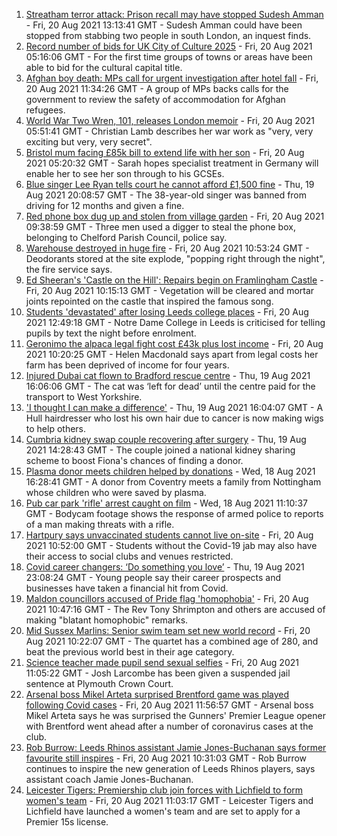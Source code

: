 1. [Streatham terror attack: Prison recall may have stopped Sudesh Amman](https://www.bbc.co.uk/news/uk-england-london-58281243) - Fri, 20 Aug 2021 13:13:41 GMT - Sudesh Amman could have been stopped from stabbing two people in south London, an inquest finds.
2. [Record number of bids for UK City of Culture 2025](https://www.bbc.co.uk/news/uk-england-58272630) - Fri, 20 Aug 2021 05:16:06 GMT - For the first time groups of towns or areas have been able to bid for the cultural capital title.
3. [Afghan boy death: MPs call for urgent investigation after hotel fall](https://www.bbc.co.uk/news/uk-england-south-yorkshire-58280360) - Fri, 20 Aug 2021 11:34:26 GMT - A group of MPs backs calls for the government to review the safety of accommodation for Afghan refugees.
4. [World War Two Wren, 101, releases London memoir](https://www.bbc.co.uk/news/uk-england-london-58271337) - Fri, 20 Aug 2021 05:51:41 GMT - Christian Lamb describes her war work as "very, very exciting but very, very secret".
5. [Bristol mum facing £85k bill to extend life with her son](https://www.bbc.co.uk/news/uk-england-bristol-58017220) - Fri, 20 Aug 2021 05:20:32 GMT - Sarah hopes specialist treatment in Germany will enable her to see her son through to his GCSEs.
6. [Blue singer Lee Ryan tells court he cannot afford £1,500 fine](https://www.bbc.co.uk/news/uk-england-cambridgeshire-58274941) - Thu, 19 Aug 2021 20:08:57 GMT - The 38-year-old singer was banned from driving for 12 months and given a fine.
7. [Red phone box dug up and stolen from village garden](https://www.bbc.co.uk/news/uk-england-manchester-58280733) - Fri, 20 Aug 2021 09:38:59 GMT - Three men used a digger to steal the phone box, belonging to Chelford Parish Council, police say.
8. [Warehouse destroyed in huge fire](https://www.bbc.co.uk/news/uk-england-coventry-warwickshire-58279006) - Fri, 20 Aug 2021 10:53:24 GMT - Deodorants stored at the site explode, "popping right through the night", the fire service says.
9. [Ed Sheeran's 'Castle on the Hill': Repairs begin on Framlingham Castle](https://www.bbc.co.uk/news/uk-england-suffolk-58271839) - Fri, 20 Aug 2021 10:15:13 GMT - Vegetation will be cleared and mortar joints repointed on the castle that inspired the famous song.
10. [Students 'devastated' after losing Leeds college places](https://www.bbc.co.uk/news/uk-england-leeds-58281151) - Fri, 20 Aug 2021 12:49:18 GMT - Notre Dame College in Leeds is criticised for telling pupils by text the night before enrolment.
11. [Geronimo the alpaca legal fight cost £43k plus lost income](https://www.bbc.co.uk/news/uk-england-bristol-58274260) - Fri, 20 Aug 2021 10:20:25 GMT - Helen Macdonald says apart from legal costs her farm has been deprived of income for four years.
12. [Injured Dubai cat flown to Bradford rescue centre](https://www.bbc.co.uk/news/uk-england-leeds-58273901) - Thu, 19 Aug 2021 16:06:06 GMT - The cat was ‘left for dead’ until the centre paid for the transport to West Yorkshire.
13. ['I thought I can make a difference'](https://www.bbc.co.uk/news/uk-england-humber-58274021) - Thu, 19 Aug 2021 16:04:07 GMT - A Hull hairdresser who lost his own hair due to cancer is now making wigs to help others.
14. [Cumbria kidney swap couple recovering after surgery](https://www.bbc.co.uk/news/uk-england-cumbria-58272857) - Thu, 19 Aug 2021 14:28:43 GMT - The couple joined a national kidney sharing scheme to boost Fiona's chances of finding a donor.
15. [Plasma donor meets children helped by donations](https://www.bbc.co.uk/news/uk-england-coventry-warwickshire-58261942) - Wed, 18 Aug 2021 16:28:41 GMT - A donor from Coventry meets a family from Nottingham whose children who were saved by plasma.
16. [Pub car park 'rifle' arrest caught on film](https://www.bbc.co.uk/news/uk-england-norfolk-58258077) - Wed, 18 Aug 2021 11:10:37 GMT - Bodycam footage shows the response of armed police to reports of a man making threats with a rifle.
17. [Hartpury says unvaccinated students cannot live on-site](https://www.bbc.co.uk/news/uk-england-gloucestershire-58281872) - Fri, 20 Aug 2021 10:52:00 GMT - Students without the Covid-19 jab may also have their access to social clubs and venues restricted.
18. [Covid career changers: ‘Do something you love’](https://www.bbc.co.uk/news/business-58273913) - Thu, 19 Aug 2021 23:08:24 GMT - Young people say their career prospects and businesses have taken a financial hit from Covid.
19. [Maldon councillors accused of Pride flag 'homophobia'](https://www.bbc.co.uk/news/uk-england-essex-58279641) - Fri, 20 Aug 2021 10:47:16 GMT - The Rev Tony Shrimpton and others are accused of making "blatant homophobic" remarks.
20. [Mid Sussex Marlins: Senior swim team set new world record](https://www.bbc.co.uk/news/uk-england-sussex-58280117) - Fri, 20 Aug 2021 10:22:07 GMT - The quartet has a combined age of 280, and beat the previous world best in their age category.
21. [Science teacher made pupil send sexual selfies](https://www.bbc.co.uk/news/uk-england-devon-58282016) - Fri, 20 Aug 2021 11:05:22 GMT - Josh Larcombe has been given a suspended jail sentence at Plymouth Crown Court.
22. [Arsenal boss Mikel Arteta surprised Brentford game was played following Covid cases](https://www.bbc.co.uk/sport/football/58279516) - Fri, 20 Aug 2021 11:56:57 GMT - Arsenal boss Mikel Arteta says he was surprised the Gunners' Premier League opener with Brentford went ahead after a number of coronavirus cases at the club.
23. [Rob Burrow: Leeds Rhinos assistant Jamie Jones-Buchanan says former favourite still inspires](https://www.bbc.co.uk/sport/rugby-league/58280346) - Fri, 20 Aug 2021 10:31:03 GMT - Rob Burrow continues to inspire the new generation of Leeds Rhinos players, says assistant coach Jamie Jones-Buchanan.
24. [Leicester Tigers: Premiership club join forces with Lichfield to form women's team](https://www.bbc.co.uk/sport/rugby-union/58281161) - Fri, 20 Aug 2021 11:03:17 GMT - Leicester Tigers and Lichfield have launched a women's team and are set to apply for a Premier 15s license.

